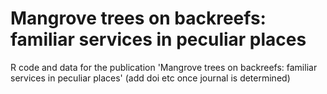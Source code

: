 # Mangrove trees on backreefs: familiar services in peculiar places
R code and data for the publication 'Mangrove trees on backreefs: familiar services in peculiar places' (add doi etc once journal is determined)
